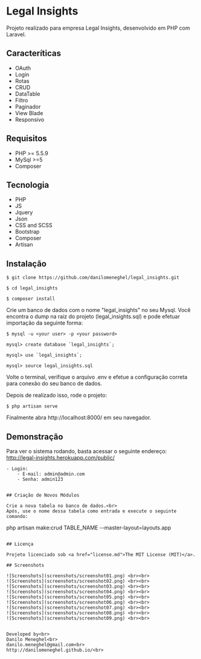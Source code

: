 # Legal Insights

Projeto realizado para empresa Legal Insights, desenvolvido em PHP com Laravel.

## Caracteríticas

- OAuth
- Login
- Rotas
- CRUD
- DataTable
- Filtro
- Paginador
- View Blade
- Responsivo

## Requisitos

- PHP >= 5.5.9
- MySql >=5
- Composer

## Tecnologia

- PHP
- JS
- Jquery
- Json
- CSS and SCSS
- Bootstrap
- Composer
- Artisan

## Instalação

```
$ git clone https://github.com/danilomeneghel/legal_insights.git

$ cd legal_insights

$ composer install
```

Crie um banco de dados com o nome "legal_insights" no seu Mysql.
Você encontra o dump na raiz do projeto (legal_insights.sql) e pode efetuar importação da seguinte forma:

```
$ mysql -u <your user> -p <your password>

mysql> create database `legal_insights`;

mysql> use `legal_insights`;

mysql> source legal_insights.sql
```

Volte o terminal, verifique o arquivo .env e efetue a configuração correta para conexão do seu banco de dados.<br>

Depois de realizado isso, rode o projeto:

```
$ php artisan serve
```

Finalmente abra http://localhost:8000/ em seu navegador.

## Demonstração

Para ver o sistema rodando, basta acessar o seguinte endereço:<br>
http://legal-insights.herokuapp.com/public/<br>

	- Login:
		- E-mail: admin@admin.com
		- Senha: admin123
	
```

## Criação de Novos Módulos

Crie a nova tabela no banco de dados.<br>
Após, use o nome dessa tabela como entrada e execute o seguinte comando:

```
php artisan make:crud TABLE_NAME --master-layout=layouts.app
```

## Licença

Projeto licenciado sob <a href="license.md">The MIT License (MIT)</a>.

## Screenshots

![Screenshots](screenshots/screenshot01.png) <br><br>
![Screenshots](screenshots/screenshot02.png) <br><br>
![Screenshots](screenshots/screenshot03.png) <br><br>
![Screenshots](screenshots/screenshot04.png) <br><br>
![Screenshots](screenshots/screenshot05.png) <br><br>
![Screenshots](screenshots/screenshot06.png) <br><br>
![Screenshots](screenshots/screenshot07.png) <br><br>
![Screenshots](screenshots/screenshot08.png) <br><br>
![Screenshots](screenshots/screenshot09.png) <br><br>


Developed by<br>
Danilo Meneghel<br>
danilo.meneghel@gmail.com<br>
http://danilomeneghel.github.io/<br>
